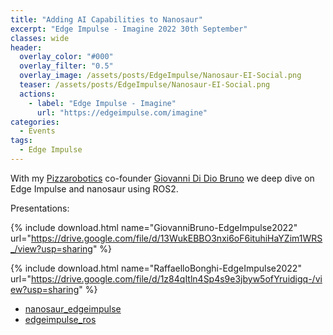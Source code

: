 ```yaml
---
title: "Adding AI Capabilities to Nanosaur"
excerpt: "Edge Impulse - Imagine 2022 30th September"
classes: wide
header:
  overlay_color: "#000"
  overlay_filter: "0.5"
  overlay_image: /assets/posts/EdgeImpulse/Nanosaur-EI-Social.png
  teaser: /assets/posts/EdgeImpulse/Nanosaur-EI-Social.png
  actions:
    - label: "Edge Impulse - Imagine"
      url: "https://edgeimpulse.com/imagine"
categories:
  - Events
tags:
  - Edge Impulse
---
```


With my [Pizzarobotics](https://pizzarobotics.org) co-founder [Giovanni Di Dio Bruno](http://gbr1.github.io/) we deep dive on Edge Impulse and nanosaur using ROS2.

Presentations:

{% include download.html name="GiovanniBruno-EdgeImpulse2022" url="https://drive.google.com/file/d/13WukEBBO3nxi6oF6ituhiHaYZim1WRS_/view?usp=sharing" %}

{% include download.html name="RaffaelloBonghi-EdgeImpulse2022" url="https://drive.google.com/file/d/1z84qItln4Sp4s9e3jbyw5ofYruidigq-/view?usp=sharing" %}

* [nanosaur_edgeimpulse](https://github.com/rnanosaur/nanosaur_edgeimpulse.git)
* [edgeimpulse_ros](https://github.com/gbr1/edgeimpulse_ros.git)